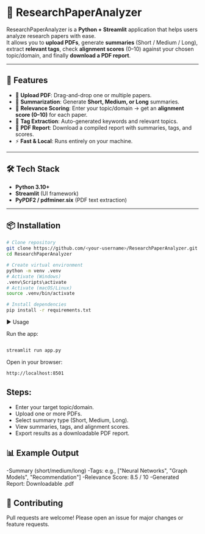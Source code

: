 # 📑 ResearchPaperAnalyzer

ResearchPaperAnalyzer is a **Python + Streamlit** application that helps users analyze research papers with ease.  
It allows you to **upload PDFs**, generate **summaries** (Short / Medium / Long), extract **relevant tags**, check **alignment scores** (0–10) against your chosen topic/domain, and finally **download a PDF report**.

---

## 🚀 Features
- 📂 **Upload PDF**: Drag-and-drop one or multiple papers.  
- 📝 **Summarization**: Generate **Short, Medium, or Long** summaries.  
- 🎯 **Relevance Scoring**: Enter your topic/domain → get an **alignment score (0–10)** for each paper.  
- 🔖 **Tag Extraction**: Auto-generated keywords and relevant topics.  
- 📄 **PDF Report**: Download a compiled report with summaries, tags, and scores.  
- ⚡ **Fast & Local**: Runs entirely on your machine.  

---

## 🛠️ Tech Stack
- **Python 3.10+**  
- **Streamlit** (UI framework)  
- **PyPDF2 / pdfminer.six** (PDF text extraction)  

---

## 📦 Installation

```bash
# Clone repository
git clone https://github.com/<your-username>/ResearchPaperAnalyzer.git
cd ResearchPaperAnalyzer

# Create virtual environment
python -m venv .venv
# Activate (Windows)
.venv\Scripts\activate
# Activate (macOS/Linux)
source .venv/bin/activate

# Install dependencies
pip install -r requirements.txt

```


▶️ Usage

Run the app:
```bash

streamlit run app.py

```

Open in your browser:
```bash
http://localhost:8501
```


## Steps:
- Enter your target topic/domain.
- Upload one or more PDFs.
- Select summary type (Short, Medium, Long).
- View summaries, tags, and alignment scores.
- Export results as a downloadable PDF report.




## 📊 Example Output

-Summary (short/medium/long)
-Tags: e.g., ["Neural Networks", "Graph Models", "Recommendation"]
-Relevance Score: 8.5 / 10
-Generated Report: Downloadable .pdf



## 🤝 Contributing

Pull requests are welcome! Please open an issue for major changes or feature requests.
